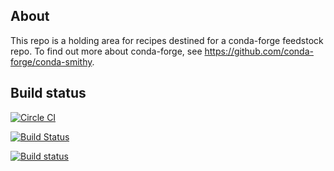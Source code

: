 About
-----

This repo is a holding area for recipes destined for a conda-forge feedstock repo. To find out more about conda-forge, see https://github.com/conda-forge/conda-smithy.


Build status
------------

[![Circle CI](https://circleci.com/gh/ericdill/staged-recipes/tree/master.svg?style=svg)](https://circleci.com/gh/ericdill/staged-recipes/tree/master)

[![Build Status](https://travis-ci.org/ericdill/staged-recipes.svg?branch=master)](https://travis-ci.org/ericdill/staged-recipes)

[![Build status](https://ci.appveyor.com/api/projects/status/47716ba4hkginhp2/branch/master?svg=true)](https://ci.appveyor.com/project/pelson/staged-recipes/branch/master)
